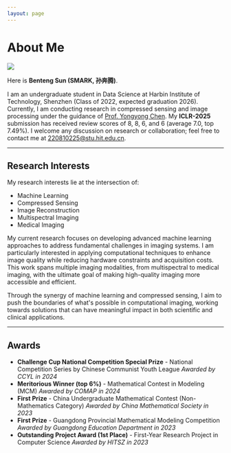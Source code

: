 ```yaml
---
layout: page
---
```


# About Me

<img src="assets\images\fav.jpg" class="floatpic">

Here is **Benteng Sun (SMARK, 孙奔腾)**.<br>

I am an undergraduate student in Data Science at Harbin Institute of Technology, Shenzhen (Class of 2022, expected graduation 2026). Currently, I am conducting research in compressed sensing and image processing under the guidance of [Prof. Yongyong Chen](https://cyyhit.github.io/). My **ICLR-2025** submission has received review scores of 8, 8, 6, and 6 (average 7.0, top 7.49%). I welcome any discussion on research or collaboration; feel free to contact me at 220810225@stu.hit.edu.cn.

---

## Research Interests

My research interests lie at the intersection of:
- Machine Learning
- Compressed Sensing
- Image Reconstruction
- Multispectral Imaging
- Medical Imaging

My current research focuses on developing advanced machine learning approaches to address fundamental challenges in imaging systems. I am particularly interested in applying computational techniques to enhance image quality while reducing hardware constraints and acquisition costs. This work spans multiple imaging modalities, from multispectral to medical imaging, with the ultimate goal of making high-quality imaging more accessible and efficient.

Through the synergy of machine learning and compressed sensing, I aim to push the boundaries of what's possible in computational imaging, working towards solutions that can have meaningful impact in both scientific and clinical applications.


---



## Awards
* **Challenge Cup National Competition Special Prize** - National Competition Series by Chinese Communist Youth League   *Awarded by CCYL in 2024*
* **Meritorious Winner (top 6%)** - Mathematical Contest in Modeling (MCM)   *Awarded by COMAP in 2024*
* **First Prize** - China Undergraduate Mathematical Contest (Non-Mathematics Category)   *Awarded by China Mathematical Society in 2023*
* **First Prize** - Guangdong Provincial Mathematical Modeling Competition   *Awarded by Guangdong Education Department in 2023*
* **Outstanding Project Award (1st Place)** - First-Year Research Project in Computer Science   *Awarded by HITSZ in 2023*